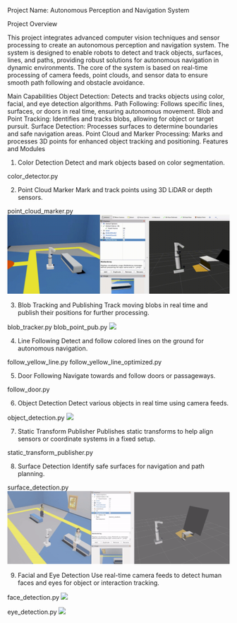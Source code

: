 Project Name: Autonomous Perception and Navigation System

Project Overview

This project integrates advanced computer vision techniques and sensor processing to create an autonomous perception and navigation system. The system is designed to enable robots to detect and track objects, surfaces, lines, and paths, providing robust solutions for autonomous navigation in dynamic environments. The core of the system is based on real-time processing of camera feeds, point clouds, and sensor data to ensure smooth path following and obstacle avoidance.

Main Capabilities
Object Detection: Detects and tracks objects using color, facial, and eye detection algorithms.
Path Following: Follows specific lines, surfaces, or doors in real time, ensuring autonomous movement.
Blob and Point Tracking: Identifies and tracks blobs, allowing for object or target pursuit.
Surface Detection: Processes surfaces to determine boundaries and safe navigation areas.
Point Cloud and Marker Processing: Marks and processes 3D points for enhanced object tracking and positioning.
Features and Modules

1. Color Detection
Detect and mark objects based on color segmentation.

color_detector.py

2. Point Cloud Marker
Mark and track points using 3D LiDAR or depth sensors.

point_cloud_marker.py
![](gifs/pc_marker_node.gif)

3. Blob Tracking and Publishing
Track moving blobs in real time and publish their positions for further processing.

blob_tracker.py
blob_point_pub.py
![](gifs/ex1_blob_tracker.gif)

4. Line Following
Detect and follow colored lines on the ground for autonomous navigation.

follow_yellow_line.py
follow_yellow_line_optimized.py

5. Door Following
Navigate towards and follow doors or passageways.

follow_door.py

6. Object Detection
Detect various objects in real time using camera feeds.

object_detection.py
![](gifs/object_detection.gif)

7. Static Transform Publisher
Publishes static transforms to help align sensors or coordinate systems in a fixed setup.

static_transform_publisher.py

8. Surface Detection
Identify safe surfaces for navigation and path planning.

surface_detection.py
![](gifs/bench_detector.gif)

9. Facial and Eye Detection
Use real-time camera feeds to detect human faces and eyes for object or interaction tracking.

face_detection.py
![](gifs/face_detection.gif)

eye_detection.py
![](gifs/eye_detection.gif)

